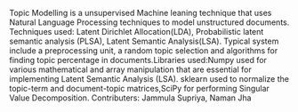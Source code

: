 Topic Modelling is a unsupervised Machine leaning technique that uses Natural Language Processing techniques to model unstructured documents. 
Techniques used:
Latent Dirichlet Allocation(LDA), Probabilistic latent semantic analysis (PLSA), Latent Semantic Analysis(LSA).
Typical system include a preprocessing unit, a random topic selection and algorithms for finding topic percentage in documents.Libraries used:Numpy used for various mathematical and array manipulation that are essential for implementing Latent Semantic Analysis (LSA).
sklearn used to normalize the topic-term and document-topic matrices,SciPy for performing Singular Value Decomposition.
Contributers:
Jammula Supriya,
Naman Jha





